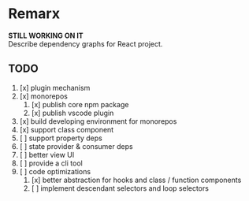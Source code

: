 # Remarx

**STILL WORKING ON IT**  
Describe dependency graphs for React project.

## TODO

1. [x] plugin mechanism
2. [x] monorepos
   1. [x] publish core npm package
   2. [x] publish vscode plugin
3. [x] build developing environment for monorepos
4. [x] support class component
5. [ ] support property deps
6. [ ] state provider & consumer deps
7. [ ] better view UI
8. [ ] provide a cli tool
9. [ ] code optimizations
   1. [x] better abstraction for hooks and class / function components
   2. [ ] implement descendant selectors and loop selectors
